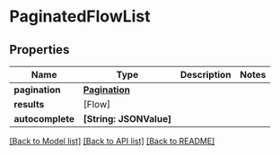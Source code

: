 # PaginatedFlowList

## Properties
Name | Type | Description | Notes
------------ | ------------- | ------------- | -------------
**pagination** | [**Pagination**](Pagination.md) |  | 
**results** | [Flow] |  | 
**autocomplete** | **[String: JSONValue]** |  | 

[[Back to Model list]](../README.md#documentation-for-models) [[Back to API list]](../README.md#documentation-for-api-endpoints) [[Back to README]](../README.md)


